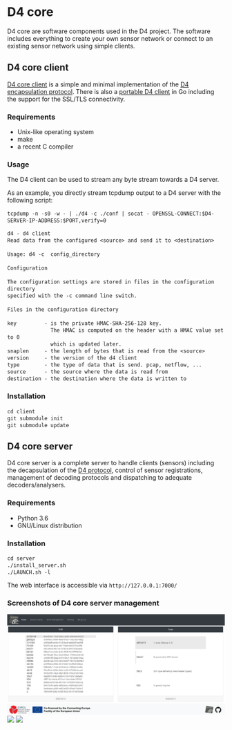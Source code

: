 # D4 core

D4 core are software components used in the D4 project. The software includes everything to create your own sensor network or connect
to an existing sensor network using simple clients.

## D4 core client

[D4 core client](https://github.com/D4-project/d4-core/tree/master/client) is a simple and minimal implementation of the [D4 encapsulation protocol](https://github.com/D4-project/architecture/tree/master/format). There is also a [portable D4 client](https://github.com/D4-project/d4-goclient) in Go including the support for the SSL/TLS connectivity.

### Requirements

- Unix-like operating system
- make
- a recent C compiler

### Usage

The D4 client can be used to stream any byte stream towards a D4 server.

As an example, you directly stream tcpdump output to a D4 server with the following
script:

````
tcpdump -n -s0 -w - | ./d4 -c ./conf | socat - OPENSSL-CONNECT:$D4-SERVER-IP-ADDRESS:$PORT,verify=0
````

~~~~
d4 - d4 client
Read data from the configured <source> and send it to <destination>

Usage: d4 -c  config_directory

Configuration

The configuration settings are stored in files in the configuration directory
specified with the -c command line switch.

Files in the configuration directory

key         - is the private HMAC-SHA-256-128 key.
              The HMAC is computed on the header with a HMAC value set to 0
              which is updated later.
snaplen     - the length of bytes that is read from the <source>
version     - the version of the d4 client
type        - the type of data that is send. pcap, netflow, ...
source      - the source where the data is read from
destination - the destination where the data is written to
~~~~

### Installation

~~~~
cd client
git submodule init
git submodule update
~~~~

## D4 core server

D4 core server is a complete server to handle clients (sensors) including the decapsulation of the [D4 protocol](https://github.com/D4-project/architecture/tree/master/format), control of
sensor registrations, management of decoding protocols and dispatching to adequate decoders/analysers.

### Requirements

- Python 3.6
- GNU/Linux distribution

### Installation

~~~~
cd server
./install_server.sh
./LAUNCH.sh -l
~~~~

The web interface is accessible via `http://127.0.0.1:7000/`

### Screenshots of D4 core server management

![](https://raw.githubusercontent.com/D4-project/d4-core/master/doc/images/main.png)
![](https://raw.githubusercontent.com/D4-project/d4-core/master/doc/images/sensor-mgmt.png)
![](https://raw.githubusercontent.com/D4-project/d4-core/master/doc/images/server-mgmt.png)
